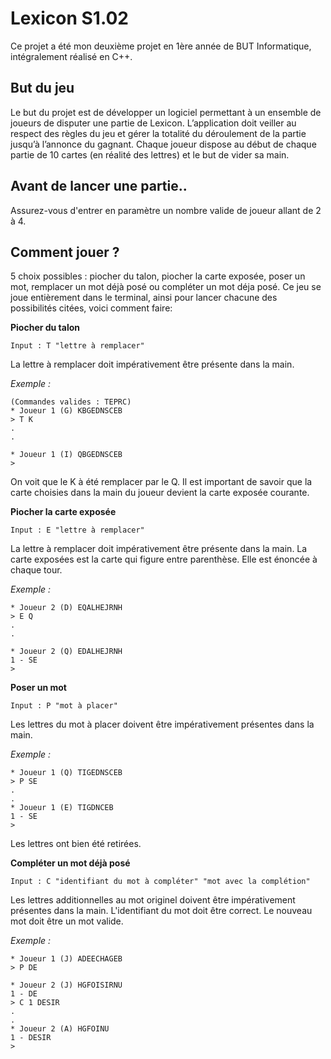 # Lexicon S1.02

Ce projet a été mon deuxième projet en 1ère année de BUT Informatique, intégralement réalisé en C++.

## But du jeu

Le but du projet est de développer un logiciel permettant à un ensemble de joueurs de disputer une partie de Lexicon. L’application doit veiller au respect des règles du jeu et gérer la totalité du déroulement de la partie jusqu’à l’annonce du gagnant. Chaque joueur dispose au début de chaque partie de 10 cartes (en réalité des lettres) et le but de vider sa main. 

## Avant de lancer une partie..

Assurez-vous d'entrer en paramètre un nombre valide de joueur allant de 2 à 4.

## Comment jouer ?

5 choix possibles : piocher du talon, piocher la carte exposée, poser un mot, remplacer un mot déjà posé ou compléter un mot déja posé.
Ce jeu se joue entièrement dans le terminal, ainsi pour lancer chacune des possibilités citées, voici comment faire:

**Piocher du talon**

```Input : T "lettre à remplacer"```

La lettre à remplacer doit impérativement être présente dans la main.

*Exemple :*

```
(Commandes valides : TEPRC)
* Joueur 1 (G) KBGEDNSCEB
> T K
.
.

* Joueur 1 (I) QBGEDNSCEB
> 
```
On voit que le K à été remplacer par le Q.
Il est important de savoir que la carte choisies dans la main du joueur devient la carte exposée courante.

**Piocher la carte exposée**

```Input : E "lettre à remplacer"```

La lettre à remplacer doit impérativement être présente dans la main.
La carte exposées est la carte qui figure entre parenthèse.
Elle est énoncée à chaque tour.

*Exemple :*

```
* Joueur 2 (D) EQALHEJRNH
> E Q
.
.

* Joueur 2 (Q) EDALHEJRNH
1 - SE
> 
```

**Poser un mot**

```Input : P "mot à placer"```

Les lettres du mot à placer doivent être impérativement présentes dans la main.

*Exemple :*

```
* Joueur 1 (Q) TIGEDNSCEB
> P SE
.
.
* Joueur 1 (E) TIGDNCEB
1 - SE
> 
```
Les lettres ont bien été retirées.

**Compléter un mot déjà posé**

```Input : C "identifiant du mot à compléter" "mot avec la complétion"```

Les lettres additionnelles au mot originel doivent être impérativement présentes dans la main.
L'identifiant du mot doit être correct.
Le nouveau mot doit être un mot valide.

*Exemple :*

```
* Joueur 1 (J) ADEECHAGEB
> P DE

* Joueur 2 (J) HGFOISIRNU
1 - DE
> C 1 DESIR
.
.
* Joueur 2 (A) HGFOINU
1 - DESIR
> 
```

